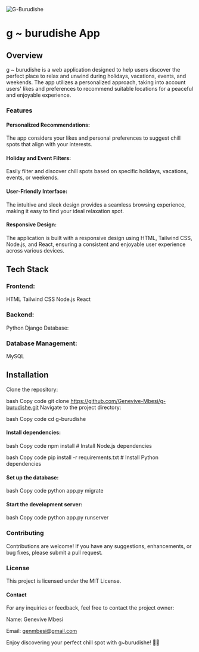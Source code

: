 ![G-Burudishe](https://github.com/Genevive-Mbesi/g-burudishe/assets/135009767/19fc0531-e575-4167-9921-ddd12ebec61d)

# g ~ burudishe App

## Overview
g ~ burudishe is a web application designed to help users discover the perfect place to relax and unwind during holidays, vacations, events, and weekends. The app utilizes a personalized approach, taking into account users' likes and preferences to recommend suitable locations for a peaceful and enjoyable experience.


### Features
#### Personalized Recommendations: 
The app considers your likes and personal preferences to suggest chill spots that align with your interests.


#### Holiday and Event Filters:
Easily filter and discover chill spots based on specific holidays, vacations, events, or weekends.


#### User-Friendly Interface: 
The intuitive and sleek design provides a seamless browsing experience, making it easy to find your ideal relaxation spot.


#### Responsive Design:
The application is built with a responsive design using HTML, Tailwind CSS, Node.js, and React, ensuring a consistent and enjoyable user experience across various devices.


## Tech Stack
### Frontend:
HTML
Tailwind CSS
Node.js
React

### Backend:
Python
Django
Database:

### Database Management:
MySQL

## Installation
Clone the repository:

bash
Copy code
git clone https://github.com/Genevive-Mbesi/g-burudishe.git
Navigate to the project directory:

bash
Copy code
cd g-burudishe

#### Install dependencies:
bash
Copy code
npm install  # Install Node.js dependencies

bash
Copy code
pip install -r requirements.txt  # Install Python dependencies

#### Set up the database:
bash
Copy code
python app.py migrate


#### Start the development server:
bash
Copy code
python app.py runserver


### Contributing
Contributions are welcome! If you have any suggestions, enhancements, or bug fixes, please submit a pull request.

### License
This project is licensed under the MIT License.

#### Contact
For any inquiries or feedback, feel free to contact the project owner:

Name: Genevive Mbesi

Email: genmbesi@gmail.com

Enjoy discovering your perfect chill spot with g~burudishe! 🌴✨





